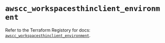 # `awscc_workspacesthinclient_environment`

Refer to the Terraform Registory for docs: [`awscc_workspacesthinclient_environment`](https://registry.terraform.io/providers/hashicorp/awscc/0.70.0/docs/resources/workspacesthinclient_environment).
